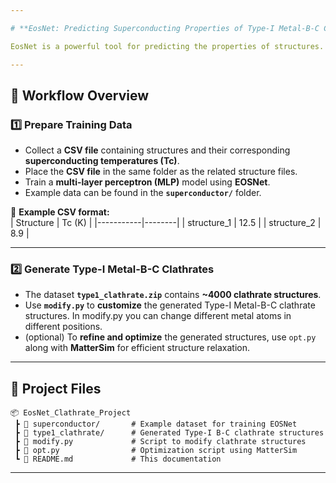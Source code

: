 ```yaml
---

# **EosNet: Predicting Superconducting Properties of Type-I Metal-B-C Clathrates**  

EosNet is a powerful tool for predicting the properties of structures. In this project, I focus on generating **Type-I Metal-B-C Clathrates** and predicting their **superconducting transition temperature (Tc)** using EosNet.  

---
```


## **🔹 Workflow Overview**  

### **1️⃣ Prepare Training Data**  
- Collect a **CSV file** containing structures and their corresponding **superconducting temperatures (Tc)**.  
- Place the **CSV file** in the same folder as the related structure files.  
- Train a **multi-layer perceptron (MLP)** model using **EOSNet**.  
- Example data can be found in the **`superconductor/`** folder.  

📌 **Example CSV format:**  
| Structure | Tc (K) |
|-----------|--------|
| structure_1 | 12.5 |
| structure_2 | 8.9 |

---

### **2️⃣ Generate Type-I Metal-B-C Clathrates**  
- The dataset **`type1_clathrate.zip`** contains **~4000 clathrate structures**.  
- Use **`modify.py`** to **customize** the generated Type-I Metal-B-C clathrate structures. In modify.py you can change different metal atoms in different positions. 
- (optional) To **refine and optimize** the generated structures, use `opt.py` along with **MatterSim** for efficient structure relaxation.  


---

## **📂 Project Files**  

```
📦 EosNet_Clathrate_Project
 ┣ 📂 superconductor/       # Example dataset for training EOSNet
 ┣ 📂 type1_clathrate/      # Generated Type-I B-C clathrate structures
 ┣ 📜 modify.py             # Script to modify clathrate structures
 ┣ 📜 opt.py                # Optimization script using MatterSim
 ┗ 📜 README.md             # This documentation
```

---

